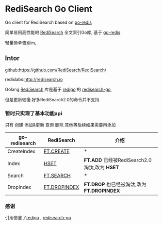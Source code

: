 
# RediSearch Go Client
Go client for RediSearch based on [go-redis](https://github.com/go-redis/redis)

简单易用高性能的 [RediSearch](http://redisearch.io) 全文索引Go库, 基于 [go-redis](https://github.com/go-redis/redis)

轻量简单告别es,

##  Intor
github:https://github.com/RediSearch/RediSearch/

redislabs:http://redisearch.io

Golang [RediSearch](http://redisearch.io) 库是基于 [redigo](https://github.com/gomodule/redigo) 的 [redisearch-go](https://github.com/RediSearch/redisearch-go),

但是更新较慢.好多RediSearch2.0的命令并不支持

### 暂时只实现了基本功能api 
只有 创建 添加&更新 查询 删除 其他等后续如果需要再添加

go-redisearch  | RediSearch  | 介绍
 ---- | ----- | ------  
 CreateIndex  | [FT.CREATE](https://oss.redislabs.com/redisearch/Commands.html#ftcreate) | *
 Index  | [HSET](https://oss.redislabs.com/redisearch/Commands/#hsethsetnxhdelhincrbyhdecrby) | **FT.ADD** 已经被RediSearch2.0淘汰,改为 **HSET**
 Search  | [FT.SEARCH](https://oss.redislabs.com/redisearch/Commands.html#ftsearch) | * 
 DropIndex  | [FT.DROPINDEX](https://oss.redislabs.com/redisearch/Commands/#ftdropindex) | **FT.DROP** 也已经被淘汰,改为 **FT.DROPINDEX**
 
 ### 感谢
 引用借鉴了[redigo](https://github.com/gomodule/redigo) , [redisearch-go](https://github.com/RediSearch/redisearch-go)

